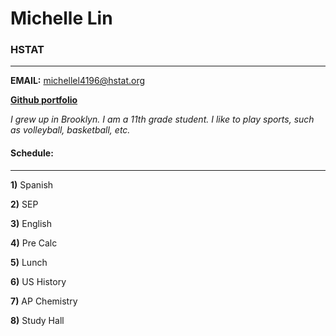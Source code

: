 # Michelle Lin

### HSTAT
---

**EMAIL:** michellel4196@hstat.org

**[Github portfolio](https://github.com/michellel4196)**

_I grew up in Brooklyn. I am a 11th grade student. I like to play sports, such as volleyball, basketball, etc._


#### **Schedule**:
---
**1)** Spanish 

**2)** SEP 

**3)** English

**4)** Pre Calc

**5)** Lunch

**6)** US History

**7)** AP Chemistry

**8)** Study Hall